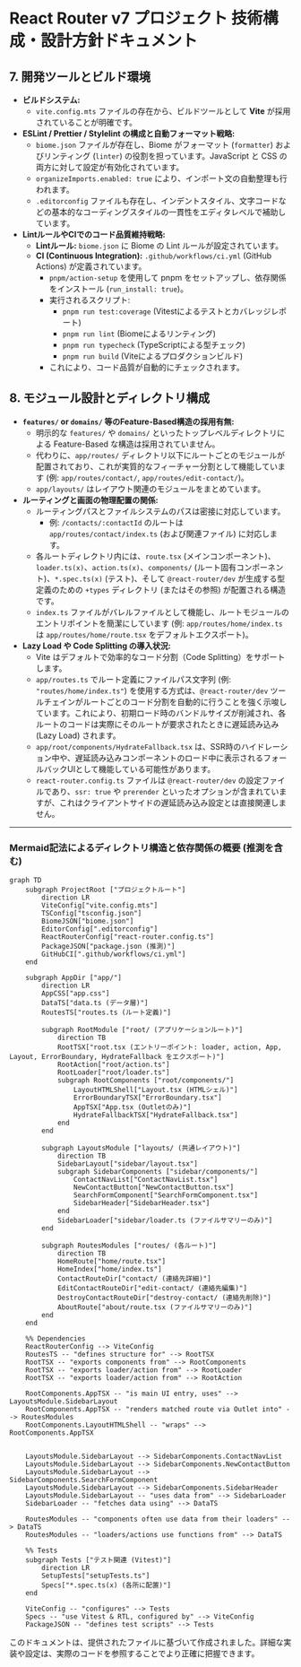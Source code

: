 # React Router v7 プロジェクト 技術構成・設計方針ドキュメント

## 7. 開発ツールとビルド環境

- **ビルドシステム:**
    - `vite.config.mts` ファイルの存在から、ビルドツールとして **Vite** が採用されていることが明確です。
- **ESLint / Prettier / Stylelint の構成と自動フォーマット戦略:**
    - `biome.json` ファイルが存在し、Biome がフォーマット (`formatter`) およびリンティング (`linter`) の役割を担っています。JavaScript と CSS の両方に対して設定が有効化されています。
    - `organizeImports.enabled: true` により、インポート文の自動整理も行われます。
    - `.editorconfig` ファイルも存在し、インデントスタイル、文字コードなどの基本的なコーディングスタイルの一貫性をエディタレベルで補助しています。
- **LintルールやCIでのコード品質維持戦略:**
    - **Lintルール:** `biome.json` に Biome の Lint ルールが設定されています。
    - **CI (Continuous Integration):** `.github/workflows/ci.yml` (GitHub Actions) が定義されています。
        - `pnpm/action-setup` を使用して pnpm をセットアップし、依存関係をインストール (`run_install: true`)。
        - 実行されるスクリプト:
            - `pnpm run test:coverage` (Vitestによるテストとカバレッジレポート)
            - `pnpm run lint` (Biomeによるリンティング)
            - `pnpm run typecheck` (TypeScriptによる型チェック)
            - `pnpm run build` (Viteによるプロダクションビルド)
        - これにより、コード品質が自動的にチェックされます。

## 8. モジュール設計とディレクトリ構成

- **`features/` or `domains/` 等のFeature-Based構造の採用有無:**
    - 明示的な `features/` や `domains/` といったトップレベルディレクトリによる Feature-Based な構造は採用されていません。
    - 代わりに、`app/routes/` ディレクトリ以下にルートごとのモジュールが配置されており、これが実質的なフィーチャー分割として機能しています (例: `app/routes/contact/`, `app/routes/edit-contact/`)。
    - `app/layouts/` はレイアウト関連のモジュールをまとめています。
- **ルーティングと画面の物理配置の関係:**
    - ルーティングパスとファイルシステムのパスは密接に対応しています。
        - 例: `/contacts/:contactId` のルートは `app/routes/contact/index.ts` (および関連ファイル) に対応します。
    - 各ルートディレクトリ内には、`route.tsx` (メインコンポーネント)、`loader.ts(x)`、`action.ts(x)`、`components/` (ルート固有コンポーネント)、`*.spec.ts(x)` (テスト)、そして `@react-router/dev` が生成する型定義のための `+types` ディレクトリ (またはその参照) が配置される構造です。
    - `index.ts` ファイルがバレルファイルとして機能し、ルートモジュールのエントリポイントを簡潔にしています (例: `app/routes/home/index.ts` は `app/routes/home/route.tsx` をデフォルトエクスポート)。
- **Lazy Load や Code Splitting の導入状況:**
    - Vite はデフォルトで効率的なコード分割（Code Splitting）をサポートします。
    - `app/routes.ts` でルート定義にファイルパス文字列 (例: `"routes/home/index.ts"`) を使用する方式は、`@react-router/dev` ツールチェインがルートごとのコード分割を自動的に行うことを強く示唆しています。これにより、初期ロード時のバンドルサイズが削減され、各ルートのコードは実際にそのルートが要求されたときに遅延読み込み (Lazy Load) されます。
    - `app/root/components/HydrateFallback.tsx` は、SSR時のハイドレーション中や、遅延読み込みコンポーネントのロード中に表示されるフォールバックUIとして機能している可能性があります。
    - `react-router.config.ts` ファイルは `@react-router/dev` の設定ファイルであり、`ssr: true` や `prerender` といったオプションが含まれていますが、これはクライアントサイドの遅延読み込み設定とは直接関連しません。

---

### Mermaid記法によるディレクトリ構造と依存関係の概要 (推測を含む)

```mermaid
graph TD
    subgraph ProjectRoot ["プロジェクトルート"]
        direction LR
        ViteConfig["vite.config.mts"]
        TSConfig["tsconfig.json"]
        BiomeJSON["biome.json"]
        EditorConfig[".editorconfig"]
        ReactRouterConfig["react-router.config.ts"]
        PackageJSON["package.json (推測)"]
        GitHubCI[".github/workflows/ci.yml"]
    end

    subgraph AppDir ["app/"]
        direction LR
        AppCSS["app.css"]
        DataTS["data.ts (データ層)"]
        RoutesTS["routes.ts (ルート定義)"]

        subgraph RootModule ["root/ (アプリケーションルート)"]
            direction TB
            RootTSX["root.tsx (エントリーポイント: loader, action, App, Layout, ErrorBoundary, HydrateFallback をエクスポート)"]
            RootAction["root/action.ts"]
            RootLoader["root/loader.ts"]
            subgraph RootComponents ["root/components/"]
                LayoutHTMLShell["Layout.tsx (HTMLシェル)"]
                ErrorBoundaryTSX["ErrorBoundary.tsx"]
                AppTSX["App.tsx (Outletのみ)"]
                HydrateFallbackTSX["HydrateFallback.tsx"]
            end
        end

        subgraph LayoutsModule ["layouts/ (共通レイアウト)"]
            direction TB
            SidebarLayout["sidebar/layout.tsx"]
            subgraph SidebarComponents ["sidebar/components/"]
                ContactNavList["ContactNavList.tsx"]
                NewContactButton["NewContactButton.tsx"]
                SearchFormComponent["SearchFormComponent.tsx"]
                SidebarHeader["SidebarHeader.tsx"]
            end
            SidebarLoader["sidebar/loader.ts (ファイルサマリーのみ)"]
        end

        subgraph RoutesModules ["routes/ (各ルート)"]
            direction TB
            HomeRoute["home/route.tsx"]
            HomeIndex["home/index.ts"]
            ContactRouteDir["contact/ (連絡先詳細)"]
            EditContactRouteDir["edit-contact/ (連絡先編集)"]
            DestroyContactRouteDir["destroy-contact/ (連絡先削除)"]
            AboutRoute["about/route.tsx (ファイルサマリーのみ)"]
        end
    end

    %% Dependencies
    ReactRouterConfig --> ViteConfig
    RoutesTS -- "defines structure for" --> RootTSX
    RootTSX -- "exports components from" --> RootComponents
    RootTSX -- "exports loader/action from" --> RootLoader
    RootTSX -- "exports loader/action from" --> RootAction

    RootComponents.AppTSX -- "is main UI entry, uses" --> LayoutsModule.SidebarLayout
    RootComponents.AppTSX -- "renders matched route via Outlet into" --> RoutesModules
    RootComponents.LayoutHTMLShell -- "wraps" --> RootComponents.AppTSX


    LayoutsModule.SidebarLayout --> SidebarComponents.ContactNavList
    LayoutsModule.SidebarLayout --> SidebarComponents.NewContactButton
    LayoutsModule.SidebarLayout --> SidebarComponents.SearchFormComponent
    LayoutsModule.SidebarLayout --> SidebarComponents.SidebarHeader
    LayoutsModule.SidebarLayout -- "uses data from" --> SidebarLoader
    SidebarLoader -- "fetches data using" --> DataTS

    RoutesModules -- "components often use data from their loaders" --> DataTS
    RoutesModules -- "loaders/actions use functions from" --> DataTS

    %% Tests
    subgraph Tests ["テスト関連 (Vitest)"]
        direction LR
        SetupTests["setupTests.ts"]
        Specs["*.spec.ts(x) (各所に配置)"]
    end

    ViteConfig -- "configures" --> Tests
    Specs -- "use Vitest & RTL, configured by" --> ViteConfig
    PackageJSON -- "defines test scripts" --> Tests
```

このドキュメントは、提供されたファイルに基づいて作成されました。詳細な実装や設定は、実際のコードを参照することでより正確に把握できます。
